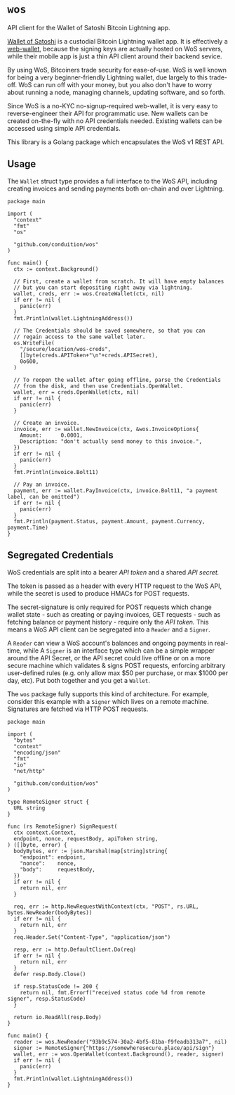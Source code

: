 # `wos`

API client for the Wallet of Satoshi Bitcoin Lightning app.

[Wallet of Satoshi](https://walletofsatoshi.com/) is a custodial Bitcoin Lightning wallet app. It is effectively a [web-wallet](https://www.whatisbitcoin.com/learn/what-is-a-web-wallet), because the signing keys are actually hosted on WoS servers, while their mobile app is just a thin API client around their backend sevice.

By using WoS, Bitcoiners trade security for ease-of-use. WoS is well known for being a very beginner-friendly Lightning wallet, due largely to this trade-off. WoS can run off with your money, but you also don't have to worry about running a node, managing channels, updating software, and so forth.

Since WoS is a no-KYC no-signup-required web-wallet, it is very easy to reverse-engineer their API for programmatic use. New wallets can be created on-the-fly with no API credentials needed. Existing wallets can be accessed using simple API credentials.

This library is a Golang package which encapsulates the WoS v1 REST API.

## Usage

The `Wallet` struct type provides a full interface to the WoS API, including creating invoices and sending payments both on-chain and over Lightning.

```golang
package main

import (
  "context"
  "fmt"
  "os"

  "github.com/conduition/wos"
)

func main() {
  ctx := context.Background()

  // First, create a wallet from scratch. It will have empty balances
  // but you can start depositing right away via lightning.
  wallet, creds, err := wos.CreateWallet(ctx, nil)
  if err != nil {
    panic(err)
  }
  fmt.Println(wallet.LightningAddress())

  // The Credentials should be saved somewhere, so that you can
  // regain access to the same wallet later.
  os.WriteFile(
    "/secure/location/wos-creds",
    []byte(creds.APIToken+"\n"+creds.APISecret),
    0o600,
  )

  // To reopen the wallet after going offline, parse the Credentials
  // from the disk, and then use Credentials.OpenWallet.
  wallet, err = creds.OpenWallet(ctx, nil)
  if err != nil {
    panic(err)
  }

  // Create an invoice.
  invoice, err := wallet.NewInvoice(ctx, &wos.InvoiceOptions{
    Amount:      0.0001,
    Description: "don't actually send money to this invoice.",
  })
  if err != nil {
    panic(err)
  }
  fmt.Println(invoice.Bolt11)

  // Pay an invoice.
  payment, err := wallet.PayInvoice(ctx, invoice.Bolt11, "a payment label, can be omitted")
  if err != nil {
    panic(err)
  }
  fmt.Println(payment.Status, payment.Amount, payment.Currency, payment.Time)
}
```

## Segregated Credentials

WoS credentials are split into a bearer _API token_ and a shared _API secret._

The token is passed as a header with every HTTP request to the WoS API, while the secret is used to produce HMACs for POST requests.

The secret-signature is only required for POST requests which change wallet state - such as creating or paying invoices, GET requests - such as fetching balance or payment history - require only the _API token._ This means a WoS API client can be segregated into a `Reader` and a `Signer`.

A `Reader` can view a WoS account's balances and ongoing payments in real-time, while A `Signer` is an interface type which can be a simple wrapper around the API Secret, or the API secret could live offline or on a more secure machine which validates & signs POST requests, enforcing arbitrary user-defined rules (e.g. only allow max $50 per purchase, or max $1000 per day, etc). Put both together and you get a `Wallet`.

The `wos` package fully supports this kind of architecture. For example, consider this example with a `Signer` which lives on a remote machine. Signatures are fetched via HTTP POST requests.

```golang
package main

import (
  "bytes"
  "context"
  "encoding/json"
  "fmt"
  "io"
  "net/http"

  "github.com/conduition/wos"
)

type RemoteSigner struct {
  URL string
}

func (rs RemoteSigner) SignRequest(
  ctx context.Context,
  endpoint, nonce, requestBody, apiToken string,
) ([]byte, error) {
  bodyBytes, err := json.Marshal(map[string]string{
    "endpoint": endpoint,
    "nonce":    nonce,
    "body":     requestBody,
  })
  if err != nil {
    return nil, err
  }

  req, err := http.NewRequestWithContext(ctx, "POST", rs.URL, bytes.NewReader(bodyBytes))
  if err != nil {
    return nil, err
  }
  req.Header.Set("Content-Type", "application/json")

  resp, err := http.DefaultClient.Do(req)
  if err != nil {
    return nil, err
  }
  defer resp.Body.Close()

  if resp.StatusCode != 200 {
    return nil, fmt.Errorf("received status code %d from remote signer", resp.StatusCode)
  }

  return io.ReadAll(resp.Body)
}

func main() {
  reader := wos.NewReader("93b9c574-30a2-4bf5-81ba-f9feadb313a7", nil)
  signer := RemoteSigner{"https://somewheresecure.place/api/sign"}
  wallet, err := wos.OpenWallet(context.Background(), reader, signer)
  if err != nil {
    panic(err)
  }
  fmt.Println(wallet.LightningAddress())
}
```
